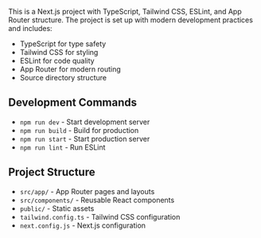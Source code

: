 <!-- Use this file to provide workspace-specific custom instructions to Copilot. For more details, visit https://code.visualstudio.com/docs/copilot/copilot-customization#_use-a-githubcopilotinstructionsmd-file -->

This is a Next.js project with TypeScript, Tailwind CSS, ESLint, and App Router structure. The project is set up with modern development practices and includes:

- TypeScript for type safety
- Tailwind CSS for styling
- ESLint for code quality
- App Router for modern routing
- Source directory structure

## Development Commands

- `npm run dev` - Start development server
- `npm run build` - Build for production
- `npm run start` - Start production server
- `npm run lint` - Run ESLint

## Project Structure

- `src/app/` - App Router pages and layouts
- `src/components/` - Reusable React components
- `public/` - Static assets
- `tailwind.config.ts` - Tailwind CSS configuration
- `next.config.js` - Next.js configuration
